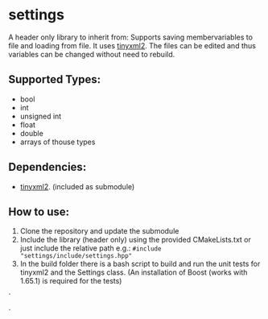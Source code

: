 # settings
A header only library to inherit from: Supports saving membervariables to file and loading from file. It uses [tinyxml2](https://github.com/leethomason/tinyxml2).
The files can be edited and thus variables can be changed without need to rebuild.

## Supported Types:
 * bool
 * int
 * unsigned int
 * float
 * double
 * arrays of thouse types
 
## Dependencies:
 * [tinyxml2](https://github.com/leethomason/tinyxml2). (included as submodule)
 
## How to use:
 1. Clone the repository and update the submodule 
 2. Include the library (header only) using the provided CMakeLists.txt or just include the relative path e.g.: `#include "settings/include/settings.hpp"`
 3. In the build folder there is a bash script to build and run the unit tests for tinyxml2 and the Settings class. (An installation of Boost (works with 1.65.1) is required for the tests)
 
 `
 
 
 
 
 `

